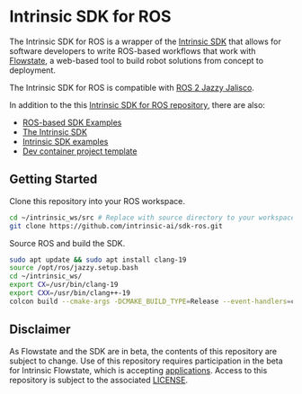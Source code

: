 # Intrinsic SDK for ROS

The Intrinsic SDK for ROS is a wrapper of the [Intrinsic
SDK](https://github.com/intrinsic-dev/sdk) that allows for software developers
to write ROS-based workflows that work with
[Flowstate](https://intrinsic.ai/flowstate), a web-based tool to build robot
solutions from concept to deployment.

The Intrinsic SDK for ROS is compatible with [ROS 2 Jazzy Jalisco](https://docs.ros.org/en/jazzy/index.html).

In addition to the this [Intrinsic SDK for
ROS repository](https://github.com/intrinsic-dev/intrinsic_sdk_ros), there are
also:
 * [ROS-based SDK Examples](https://github.com/intrinsic-dev/sdk_examples_ros)
 * [The Intrinsic SDK](https://github.com/intrinsic-dev/sdk)
 * [Intrinsic SDK examples](https://github.com/intrinsic-dev/sdk-examples)
 * [Dev container project template](https://github.com/intrinsic-dev/project-template)

## Getting Started

Clone this repository into your ROS workspace.

```bash
cd ~/intrinsic_ws/src # Replace with source directory to your workspace.
git clone https://github.com/intrinsic-ai/sdk-ros.git
```

Source ROS and build the SDK.

```bash
sudo apt update && sudo apt install clang-19
source /opt/ros/jazzy.setup.bash
cd ~/intrinsic_ws/
export CX=/usr/bin/clang-19
export CXX=/usr/bin/clang++-19
colcon build --cmake-args -DCMAKE_BUILD_TYPE=Release --event-handlers=console_direct
```

## Disclaimer

As Flowstate and the SDK are in beta, the contents of this repository are
subject to change.
Use of this repository requires participation in the beta for Intrinsic
Flowstate, which is accepting [applications](https://intrinsic.ai/beta).
Access to this repository is subject to the associated [LICENSE](LICENSE).
